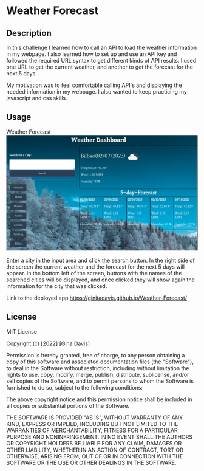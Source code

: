 # Weather Forecast

## Description

In this challenge I learned how to call an API to load the weather information in my webpage. I also learned how to set up and use an API key and followed the required URL syntax to get different kinds of API results. I used one URL to get the current weather, and another to get the forecast for the next 5 days.

My motivation was to feel comfortable calling API's and displaying the needed information in my webpage. I also wanted to keep practicing my javascript and css skills.

## Usage

Weather Forecast
![alt text](assets/images/Main-screen.png)

Enter a city in the input area and click the search button. In the right side of the screen the current weather and the forecast for the next 5 days will appear.
In the bottom left of the screen, buttons with the names of the searched cities will be displayed, and once clicked they will show again the information for the  city that was clicked.

Link to the deployed app https://ginitadavis.github.io/Weather-Forecast/

## License
MIT License

Copyright (c) [2022] [Gina Davis]

Permission is hereby granted, free of charge, to any person obtaining a copy of this software and associated documentation files (the "Software"), to deal in the Software without restriction, including without limitation the rights to use, copy, modify, merge, publish, distribute, sublicense, and/or sell copies of the Software, and to permit persons to whom the Software is furnished to do so, subject to the following conditions:

The above copyright notice and this permission notice shall be included in all copies or substantial portions of the Software.

THE SOFTWARE IS PROVIDED "AS IS", WITHOUT WARRANTY OF ANY KIND, EXPRESS OR IMPLIED, INCLUDING BUT NOT LIMITED TO THE WARRANTIES OF MERCHANTABILITY, FITNESS FOR A PARTICULAR PURPOSE AND NONINFRINGEMENT. IN NO EVENT SHALL THE AUTHORS OR COPYRIGHT HOLDERS BE LIABLE FOR ANY CLAIM, DAMAGES OR OTHER LIABILITY, WHETHER IN AN ACTION OF CONTRACT, TORT OR OTHERWISE, ARISING FROM, OUT OF OR IN CONNECTION WITH THE SOFTWARE OR THE USE OR OTHER DEALINGS IN THE SOFTWARE.
